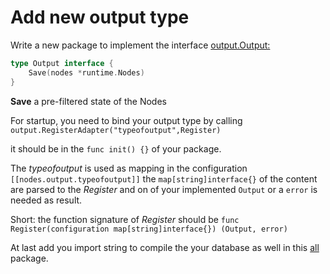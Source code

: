 # Add new output type

Write a new package to implement the interface [output.Output:](https://github.com/FreifunkBremen/yanic/tree/master/blob/master/output/output.go)

```go
type Output interface {
	Save(nodes *runtime.Nodes)
}
```

**Save** a pre-filtered state of the Nodes



For startup, you need to bind your output type by calling
 `output.RegisterAdapter("typeofoutput",Register)`

it should be in the `func init() {}` of your package.



The _typeofoutput_ is used as mapping in the configuration `[[nodes.output.typeofoutput]]` the `map[string]interface{}` of the content are parsed to the _Register_ and on of your implemented `Output` or a `error` is needed as result.



Short: the function signature of _Register_ should be `func Register(configuration map[string]interface{}) (Output, error)`



At last add you import string to compile the your database as well in this [all](https://github.com/FreifunkBremen/yanic/tree/master/blob/master/output/all/main.go) package.
